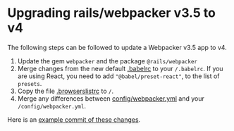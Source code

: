 # Upgrading rails/webpacker v3.5 to v4

The following steps can be followed to update a Webpacker v3.5 app to v4.

1. Update the gem `webpacker` and the package `@rails/webpacker`
1. Merge changes from the new default [.babelrc](../lib/install/config/.babelrc) to your `/.babelrc`. If you are using React, you need to add `"@babel/preset-react"`, to the list of `presets`.
1. Copy the file [.browserslistrc](../lib/install/config/.browserslistrc) to `/`.
1. Merge any differences between [config/webpacker.yml](../lib/install/config/webpacker.yml) and your `/config/webpacker.yml`.

Here is an [example commit of these changes](https://github.com/shakacode/react_on_rails-tutorial-v11/pull/1/files).
